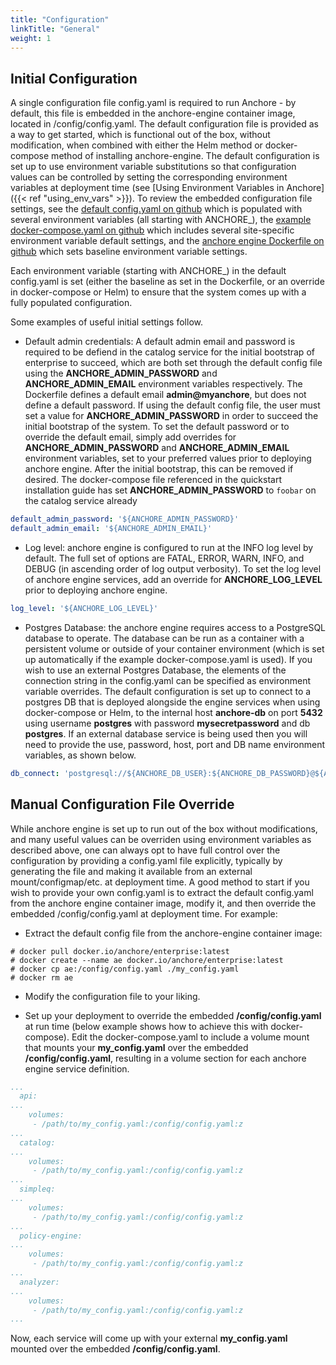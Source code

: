 ```yaml
---
title: "Configuration"
linkTitle: "General"
weight: 1
---
```


## Initial Configuration

A single configuration file config.yaml is required to run Anchore - by default, this file is embedded in the anchore-engine container image, located in /config/config.yaml.  The default configuration file is provided as a way to get started, which is functional out of the box, without modification, when combined with either the Helm method or docker-compose method of installing anchore-engine.  The default configuration is set up to use environment variable substitutions so that configuration values can be controlled by setting the corresponding environment variables at deployment time (see [Using Environment Variables in Anchore]({{< ref "using_env_vars" >}}).  To review the embedded configuration file settings, see the [default config.yaml on github](https://github.com/anchore/anchore-engine/blob/master/conf/default_config.yaml) which is populated with several environment variables (all starting with ANCHORE_), the [example docker-compose.yaml on github](https://github.com/anchore/anchore-engine/blob/master/docker-compose.yaml) which includes several site-specific environment variable default settings, and the [anchore engine Dockerfile on github](https://github.com/anchore/anchore-engine/tree/master/Dockerfile) which sets baseline environment variable settings.

Each environment variable (starting with ANCHORE_) in the default config.yaml is set (either the baseline as set in the Dockerfile, or an override in docker-compose or Helm) to ensure that the system comes up with a fully populated configuration.

Some examples of useful initial settings follow.

* Default admin credentials: A default admin email and password is required to be defiend in the catalog service for the initial bootstrap of enterprise to succeed, which are both set through the default config file using the **ANCHORE_ADMIN_PASSWORD** and **ANCHORE_ADMIN_EMAIL** environment variables respectively. The Dockerfile defines a default email **admin@myanchore**, but does not define a default password. If using the default config file, the user must set a value for **ANCHORE_ADMIN_PASSWORD** in order to succeed the initial bootstrap of the system. To set the default password or to override the default email, simply add overrides for **ANCHORE_ADMIN_PASSWORD** and **ANCHORE_ADMIN_EMAIL** environment variables, set to your preferred values prior to deploying anchore engine. After the initial bootstrap, this can be removed if desired. The docker-compose file referenced in the quickstart installation guide has set **ANCHORE_ADMIN_PASSWORD** to `foobar` on the catalog service already
```YAML
default_admin_password: '${ANCHORE_ADMIN_PASSWORD}'
default_admin_email: '${ANCHORE_ADMIN_EMAIL}'
```

* Log level: anchore engine is configured to run at the INFO log level by default.  The full set of options are FATAL, ERROR, WARN, INFO, and DEBUG (in ascending order of log output verbosity).  To set the log level of anchore engine services, add an override for **ANCHORE_LOG_LEVEL** prior to deploying anchore engine.
```YAML
log_level: '${ANCHORE_LOG_LEVEL}'
```

* Postgres Database: the anchore engine requires access to a PostgreSQL database to operate. The database can be run as a container with a persistent volume or outside of your container environment (which is set up automatically if the example docker-compose.yaml is used). If you wish to use an external Postgres Database, the elements of the connection string in the config.yaml can be specified as environment variable overrides. The default configuration is set up to connect to a postgres DB that is deployed alongside the engine services when using docker-compose or Helm, to the internal host **anchore-db** on port **5432** using username **postgres** with password **mysecretpassword** and db **postgres**. If an external database service is being used then you will need to provide the use, password, host, port and DB name environment variables, as shown below. 
```YAML
db_connect: 'postgresql://${ANCHORE_DB_USER}:${ANCHORE_DB_PASSWORD}@${ANCHORE_DB_HOST}:${ANCHORE_DB_PORT}/${ANCHORE_DB_NAME}'
```

## Manual Configuration File Override
While anchore engine is set up to run out of the box without modifications, and many useful values can be overriden using environment variables as described above, one can always opt to have full control over the configuration by providing a config.yaml file explicitly, typically by generating the file and making it available from an external mount/configmap/etc. at deployment time.  A good method to start if you wish to provide your own config.yaml is to extract the default config.yaml from the anchore engine container image, modify it, and then override the embedded /config/config.yaml at deployment time.  For example:

* Extract the default config file from the anchore-engine container image:

```
# docker pull docker.io/anchore/enterprise:latest
# docker create --name ae docker.io/anchore/enterprise:latest
# docker cp ae:/config/config.yaml ./my_config.yaml
# docker rm ae
```

* Modify the configuration file to your liking.

* Set up your deployment to override the embedded **/config/config.yaml** at run time (below example shows how to achieve this with docker-compose).  Edit the docker-compose.yaml to include a volume mount that mounts your **my_config.yaml** over the embedded **/config/config.yaml**, resulting in a volume section for each anchore engine service definition.

```YAML
...
  api:
...
    volumes:
     - /path/to/my_config.yaml:/config/config.yaml:z
...
  catalog:
...
    volumes:
     - /path/to/my_config.yaml:/config/config.yaml:z
...
  simpleq:
...
    volumes:
     - /path/to/my_config.yaml:/config/config.yaml:z
...
  policy-engine:
...
    volumes:
     - /path/to/my_config.yaml:/config/config.yaml:z
...
  analyzer:
...
    volumes:
     - /path/to/my_config.yaml:/config/config.yaml:z
...
```
Now, each service will come up with your external **my_config.yaml** mounted over the embedded **/config/config.yaml**.





